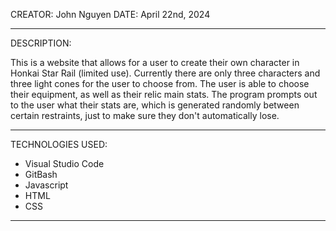 CREATOR: John Nguyen
DATE: April 22nd, 2024

--------------------------------------------------------------------

DESCRIPTION:

This is a website that allows for a user to create their own character in Honkai Star Rail (limited use).
Currently there are only three characters and three light cones for the user to choose from. The user is able to choose their equipment,
as well as their relic main stats. The program prompts out to the user what their stats are, which is generated randomly between certain
restraints, just to make sure they don't automatically lose.

--------------------------------------------------------------------

TECHNOLOGIES USED: 
 - Visual Studio Code
 - GitBash
 - Javascript
 - HTML
 - CSS

--------------------------------------------------------------------
